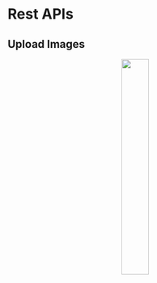 # Rest APIs
## Upload Images

<p align="center" width="100%">
    <img width="33%" src="https://user-images.githubusercontent.com/59369881/204619631-7bf173fc-ce63-44e9-8f6a-29114f5fdae3.png">
</p>
